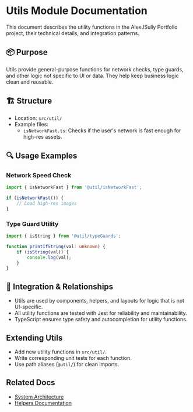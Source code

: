 # Utils Module Documentation

This document describes the utility functions in the AlexJSully Portfolio project, their technical details, and integration patterns.

## 📦 Purpose

Utils provide general-purpose functions for network checks, type guards, and other logic not specific to UI or data. They help keep business logic clean and reusable.

## 🏗️ Structure

- Location: `src/util/`
- Example files:
    - `isNetworkFast.ts`: Checks if the user's network is fast enough for high-res assets.

## 🔍 Usage Examples

### Network Speed Check

```ts
import { isNetworkFast } from '@util/isNetworkFast';

if (isNetworkFast()) {
	// Load high-res images
}
```

### Type Guard Utility

```ts
import { isString } from '@util/typeGuards';

function printIfString(val: unknown) {
	if (isString(val)) {
		console.log(val);
	}
}
```

## 🧩 Integration & Relationships

- Utils are used by components, helpers, and layouts for logic that is not UI-specific.
- All utility functions are tested with Jest for reliability and maintainability.
- TypeScript ensures type safety and autocompletion for utility functions.

## Extending Utils

- Add new utility functions in `src/util/`.
- Write corresponding unit tests for each function.
- Use path aliases (`@util/`) for clean imports.

## Related Docs

- [System Architecture](./index.md)
- [Helpers Documentation](./helpers.md)
